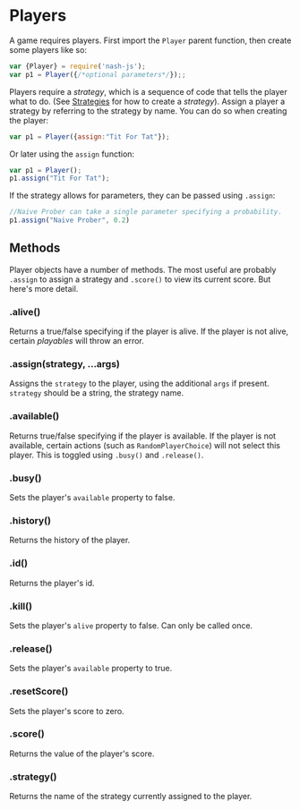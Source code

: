 # Players

A game requires players. First import the `Player` parent function, then create some players like so:

```javascript
var {Player} = require('nash-js');
var p1 = Player({/*optional parameters*/});;
```

Players require a *strategy*, which is a sequence of code that tells the player what to do. (See [Strategies](./strategies.md) for how to create a *strategy*). Assign a player a strategy by referring to the strategy by name. You can do so when creating the player:
```javascript
var p1 = Player({assign:"Tit For Tat"});
```
Or later using the `assign` function:
```javascript
var p1 = Player();
p1.assign("Tit For Tat");
```

If the strategy allows for parameters, they can be passed using `.assign`:
```js
//Naive Prober can take a single parameter specifying a probability.
p1.assign("Naive Prober", 0.2)
```

## Methods

Player objects have a number of methods. The most useful are probably `.assign` to assign a strategy and `.score()` to view its current score. But here's more detail.

### .alive()

Returns a true/false specifying if the player is alive. If the player is not alive, certain _playables_ will throw an error.

### .assign(strategy, ...args)

Assigns the `strategy` to the player, using the additional `args` if present. `strategy` should be a string, the strategy name.

### .available()

Returns true/false specifying if the player is available. If the player is not available, certain actions (such as `RandomPlayerChoice`) will not select this player. This is toggled using `.busy()` and `.release()`.

### .busy()

Sets the player's `available` property to false.

### .history()

Returns the history of the player.

### .id()

Returns the player's id.

### .kill()

Sets the player's `alive` property to false. Can only be called once.

### .release()

Sets the player's `available` property to true.

### .resetScore()

Sets the player's score to zero.

### .score()

Returns the value of the player's score.

### .strategy()

Returns the name of the strategy currently assigned to the player.
